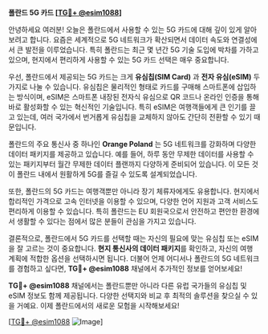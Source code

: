 **폴란드 5G 카드 [[TG💪+ @esim1088](https://t.me/s/esim1088)]**

안녕하세요 여러분! 오늘은 폴란드에서 사용할 수 있는 5G 카드에 대해 깊이 있게 알아보려고 합니다. 요즘은 세계적으로 5G 네트워크가 확산되면서 데이터 속도와 연결성에서 큰 발전을 이루었습니다. 특히 폴란드는 최근 몇 년간 5G 기술 도입에 박차를 가하고 있으며, 현지에서 편리하게 사용할 수 있는 5G 카드 선택은 매우 중요합니다.

우선, 폴란드에서 제공되는 5G 카드는 크게 **유심칩(SIM Card)** 과 **전자 유심(eSIM)** 두 가지로 나눌 수 있습니다. 유심칩은 물리적인 형태로 카드를 구매해 스마트폰에 삽입하는 방식이며, eSIM은 스마트폰 내장된 전자식 유심으로 QR 코드나 온라인 인증을 통해 바로 활성화할 수 있는 혁신적인 기술입니다. 특히 eSIM은 여행객들에게 큰 인기를 끌고 있는데, 여러 국가에서 번거롭게 유심칩을 교체하지 않아도 간단히 전환할 수 있기 때문입니다.

폴란드의 주요 통신사 중 하나인 **Orange Poland** 는 5G 네트워크를 강화하며 다양한 데이터 패키지를 제공하고 있습니다. 예를 들어, 하루 동안 무제한 데이터를 사용할 수 있는 패키지부터 월간 무제한 데이터 플랜까지 다양하게 준비되어 있습니다. 이 모든 것이 폴란드 내에서 원활하게 5G를 즐길 수 있도록 설계되었습니다.

또한, 폴란드의 5G 카드는 여행객뿐만 아니라 장기 체류자에게도 유용합니다. 현지에서 합리적인 가격으로 고속 인터넷을 이용할 수 있으며, 다양한 언어 지원과 고객 서비스도 편리하게 이용할 수 있습니다. 특히 폴란드는 EU 회원국으로서 안전하고 편안한 환경에서 생활할 수 있다는 점에서 많은 분들이 관심을 가지고 있습니다.

결론적으로, 폴란드에서 5G 카드를 선택할 때는 자신의 필요에 맞는 유심칩 또는 eSIM을 잘 고르는 것이 중요합니다. **현지 통신사의 데이터 패키지**를 확인하고, 자신의 여행 계획에 적합한 옵션을 선택하시면 됩니다. 더불어 언제 어디서나 폴란드의 5G 네트워크를 경험하고 싶다면, **TG💪+ @esim1088** 채널에서 추가적인 정보를 얻어보세요!

**TG💪+ @esim1088** 채널에서는 폴란드뿐만 아니라 다른 유럽 국가들의 유심칩 및 eSIM 정보도 함께 제공됩니다. 다양한 선택지와 비교 후 최적의 솔루션을 찾으실 수 있을 거예요. 이제 폴란드에서의 새로운 모험을 시작해보세요!

[[TG💪+ @esim1088](https://t.me/s/esim1088) ![Image](https://i.postimg.cc/Y0z9fWf4/image.png)]